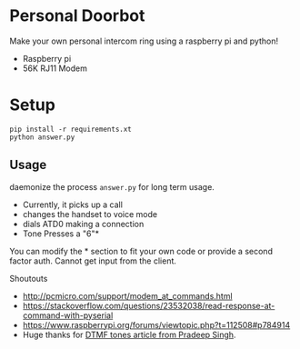 # Personal Doorbot

Make your own personal intercom ring using a raspberry pi and python!

- Raspberry pi
- 56K RJ11 Modem 

# Setup 
```
pip install -r requirements.xt
python answer.py
```

## Usage 
daemonize the process `answer.py` for long term usage.
- Currently, it picks up a call
- changes the handset to voice mode
- dials ATD0 making a connection
- Tone Presses a "6"* 

You can modify the * section to fit your own code or provide a second factor auth. Cannot get input from the client.


Shoutouts
- http://pcmicro.com/support/modem_at_commands.html
- https://stackoverflow.com/questions/23532038/read-response-at-command-with-pyserial
- https://www.raspberrypi.org/forums/viewtopic.php?t=112508#p784914
- Huge thanks for [DTMF tones article from  Pradeep Singh](https://iotbytes.wordpress.com/send-dtmf-tones-with-raspberry-pi/).